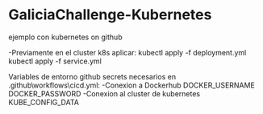 # GaliciaChallenge-Kubernetes
ejemplo con kubernetes on github

-Previamente en el cluster k8s aplicar:
kubectl apply -f deployment.yml
kubectl apply -f service.yml

Variables de entorno github secrets necesarios en .github\workflows\cicd.yml:
-Conexion a Dockerhub
DOCKER_USERNAME
DOCKER_PASSWORD
-Conexion al cluster de kubernetes
KUBE_CONFIG_DATA

